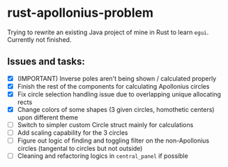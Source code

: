 # rust-apollonius-problem

Trying to rewrite an existing Java project of mine in Rust to learn `egui`. Currently not finished.

## Issues and tasks:

- [x] (IMPORTANT) Inverse poles aren't being shown / calculated properly
- [x] Finish the rest of the components for calculating Apollonius circles
- [x] Fix circle selection handling issue due to overlapping unique allocating rects
- [x] Change colors of some shapes (3 given circles, homothetic centers) upon different theme
- [ ] Switch to simpler custom Circle struct mainly for calculations
- [ ] Add scaling capability for the 3 circles
- [ ] Figure out logic of finding and toggling filter on the non-Apollonius circles (tangental to circles but not outside)
- [ ] Cleaning and refactoring logics in `central_panel` if possible
